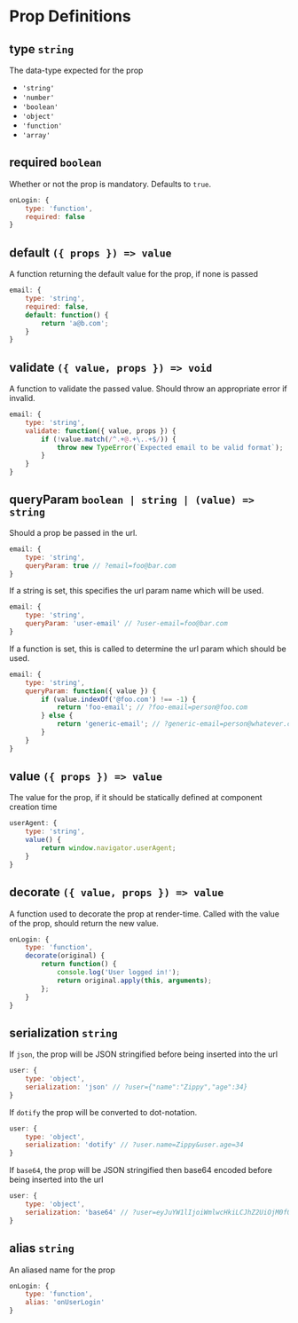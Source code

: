 # Prop Definitions

## type `string`

  The data-type expected for the prop

  - `'string'`
  - `'number'`
  - `'boolean'`
  - `'object'`
  - `'function'`
  - `'array'`

## required `boolean`

  Whether or not the prop is mandatory. Defaults to `true`.

  ```javascript
  onLogin: {
      type: 'function',
      required: false
  }
  ```

## default `({ props }) => value`

  A function returning the default value for the prop, if none is passed

  ```javascript
  email: {
      type: 'string',
      required: false,
      default: function() {
          return 'a@b.com';
      }
  }
  ```

## validate `({ value, props }) => void`

  A function to validate the passed value. Should throw an appropriate error if invalid.

  ```javascript
  email: {
      type: 'string',
      validate: function({ value, props }) {
          if (!value.match(/^.+@.+\..+$/)) {
              throw new TypeError(`Expected email to be valid format`);
          }
      }
  }
  ```

## queryParam `boolean | string | (value) => string`

  Should a prop be passed in the url.

  ```javascript
  email: {
      type: 'string',
      queryParam: true // ?email=foo@bar.com
  }
  ```

  If a string is set, this specifies the url param name which will be used. 

  ```javascript
  email: {
      type: 'string',
      queryParam: 'user-email' // ?user-email=foo@bar.com
  }
  ```

  If a function is set, this is called to determine the url param which should be used.

  ```javascript
  email: {
      type: 'string',
      queryParam: function({ value }) {
          if (value.indexOf('@foo.com') !== -1) {
              return 'foo-email'; // ?foo-email=person@foo.com
          } else {
              return 'generic-email'; // ?generic-email=person@whatever.com
          }
      }
  }
  ```

## value `({ props }) => value`

  The value for the prop, if it should be statically defined at component creation time

  ```javascript
  userAgent: {
      type: 'string',
      value() {
          return window.navigator.userAgent;
      }
  }
  ```

## decorate `({ value, props }) => value`

  A function used to decorate the prop at render-time. Called with the value of the prop, should return the new value.

  ```javascript
  onLogin: {
      type: 'function',
      decorate(original) {
          return function() {
              console.log('User logged in!');
              return original.apply(this, arguments);
          };
      }
  }
  ```

## serialization `string`

  If `json`, the prop will be JSON stringified before being inserted into the url

  ```javascript
  user: {
      type: 'object',
      serialization: 'json' // ?user={"name":"Zippy","age":34}
  }
  ```

  If `dotify` the prop will be converted to dot-notation.

  ```javascript
  user: {
      type: 'object',
      serialization: 'dotify' // ?user.name=Zippy&user.age=34
  }
  ```

  If `base64`, the prop will be JSON stringified then base64 encoded before being inserted into the url

  ```javascript
  user: {
      type: 'object',
      serialization: 'base64' // ?user=eyJuYW1lIjoiWmlwcHkiLCJhZ2UiOjM0fQ==
  }
  ```

## alias `string`

  An aliased name for the prop

  ```javascript
  onLogin: {
      type: 'function',
      alias: 'onUserLogin'
  }
  ```